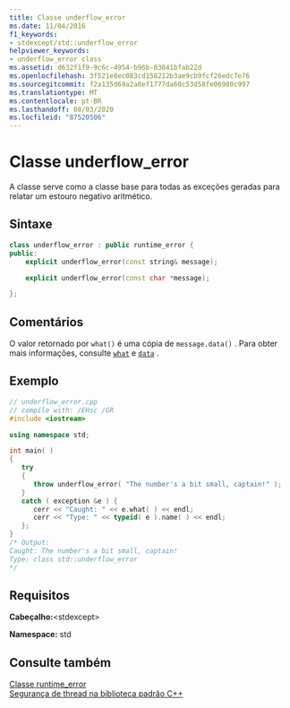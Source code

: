 ```yaml
---
title: Classe underflow_error
ms.date: 11/04/2016
f1_keywords:
- stdexcept/std::underflow_error
helpviewer_keywords:
- underflow_error class
ms.assetid: d632f1f9-9c6c-4954-b96b-03041bfab22d
ms.openlocfilehash: 3f521e8ec083cd158212b3ae9cb9fcf26edc7e76
ms.sourcegitcommit: f2a135d69a2a8ef1777da60c53d58fe06980c997
ms.translationtype: MT
ms.contentlocale: pt-BR
ms.lasthandoff: 08/03/2020
ms.locfileid: "87520506"
---
```

# <a name="underflow_error-class"></a>Classe underflow_error

A classe serve como a classe base para todas as exceções geradas para relatar um estouro negativo aritmético.

## <a name="syntax"></a>Sintaxe

```cpp
class underflow_error : public runtime_error {
public:
    explicit underflow_error(const string& message);

    explicit underflow_error(const char *message);

};
```

## <a name="remarks"></a>Comentários

O valor retornado por `what()` é uma cópia de `message.data()` . Para obter mais informações, consulte [`what`](../standard-library/exception-class.md) e [`data`](../standard-library/basic-string-class.md#data) .

## <a name="example"></a>Exemplo

```cpp
// underflow_error.cpp
// compile with: /EHsc /GR
#include <iostream>

using namespace std;

int main( )
{
   try
   {
      throw underflow_error( "The number's a bit small, captain!" );
   }
   catch ( exception &e ) {
      cerr << "Caught: " << e.what( ) << endl;
      cerr << "Type: " << typeid( e ).name( ) << endl;
   };
}
/* Output:
Caught: The number's a bit small, captain!
Type: class std::underflow_error
*/
```

## <a name="requirements"></a>Requisitos

**Cabeçalho:**\<stdexcept>

**Namespace:** std

## <a name="see-also"></a>Consulte também

[Classe runtime_error](../standard-library/runtime-error-class.md)\
[Segurança de thread na biblioteca padrão C++](../standard-library/thread-safety-in-the-cpp-standard-library.md)
